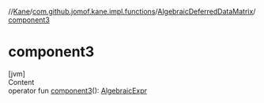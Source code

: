 //[Kane](../../index.md)/[com.github.jomof.kane.impl.functions](../index.md)/[AlgebraicDeferredDataMatrix](index.md)/[component3](component3.md)



# component3  
[jvm]  
Content  
operator fun [component3](component3.md)(): [AlgebraicExpr](../../com.github.jomof.kane/-algebraic-expr/index.md)  



